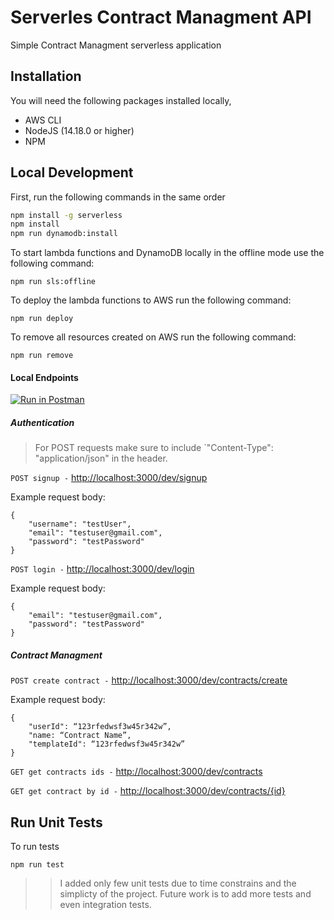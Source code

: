 # Serverles Contract Managment API

Simple Contract Managment serverless application

## Installation

You will need the following packages installed locally,

- AWS CLI
- NodeJS (14.18.0 or higher)
- NPM

## Local Development

First, run the following commands in the same order

```bash
npm install -g serverless
npm install
npm run dynamodb:install
```

To start lambda functions and DynamoDB locally in the offline mode use the following command:

`npm run sls:offline`

To deploy the lambda functions to AWS run the following command:

`npm run deploy`

To remove all resources created on AWS run the following command:

`npm run remove`

#### Local Endpoints

[![Run in Postman](https://run.pstmn.io/button.svg)](https://god.gw.postman.com/run-collection/12743195-0a493b19-c466-49bd-932a-dac00eca2bfe?action=collection%2Ffork&collection-url=entityId%3D12743195-0a493b19-c466-49bd-932a-dac00eca2bfe%26entityType%3Dcollection%26workspaceId%3D9f27b61e-2dd3-4e6b-ae03-e5d56be30c1f)

##### Authentication

> For POST requests make sure to include `"Content-Type": "application/json" in the header.

`POST signup -`
[http://localhost:3000/dev/signup](http://localhost:3000/dev/signup)

Example request body:

```
{
    "username": "testUser",
    "email": "testuser@gmail.com",
    "password": "testPassword"
}
```

`POST login -`
[http://localhost:3000/dev/login](http://localhost:3000/dev/login)

Example request body:

```
{
    "email": "testuser@gmail.com",
    "password": "testPassword"
}
```

##### Contract Managment

`POST create contract -`
[http://localhost:3000/dev/contracts/create](http://localhost:3000/dev/task/create)

Example request body:

```
{
    "userId": “123rfedwsf3w45r342w”,
    "name: “Contract Name”,
    "templateId": “123rfedwsf3w45r342w”
}
```

`GET get contracts ids -`
[http://localhost:3000/dev/contracts](http://localhost:3000/dev/contract)

`GET get contract by id -`
[http://localhost:3000/dev/contracts/{id}](http://localhost:3000/dev/contract/{id})

## Run Unit Tests

To run tests

`npm run test`

> > I added only few unit tests due to time constrains and the simplicty of the project.
> > Future work is to add more tests and even integration tests.
